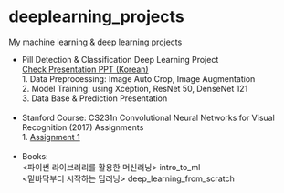 # deeplearning_projects
My machine learning &amp; deep learning projects

<ul>
  <li>
  Pill Detection & Classification Deep Learning Project<br>
  <a href='https://github.com/philgineer/deeplearning_projects/blob/master/pill_detection%26classification/Presentation_%EB%B0%9C%ED%91%9C%EC%9A%A9.pdf'>Check Presentation PPT (Korean)</a><br>
  1. Data Preprocessing: Image Auto Crop, Image Augmentation<br>
  2. Model Training: using Xception, ResNet 50, DenseNet 121<br>
  3. Data Base & Prediction Presentation<br>
  </li><br>

  <li>
  Stanford Course: CS231n Convolutional Neural Networks for Visual Recognition (2017) Assignments<br>
  1. <a href='https://github.com/philgineer/deeplearning_projects/tree/master/stanford_cs231n/assignment1'>Assignment 1</a>
  </li><br>
  
  <li>
  Books: <br>
  <파이썬 라이브러리를 활용한 머신러닝> intro_to_ml <br>
  <밑바닥부터 시작하는 딥러닝> deep_learning_from_scratch
  
  
  
</ul>
  

